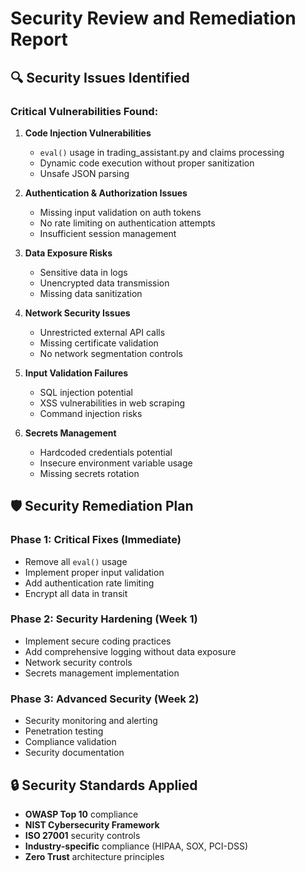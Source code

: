 # Security Review and Remediation Report

## 🔍 Security Issues Identified

### Critical Vulnerabilities Found:

1. **Code Injection Vulnerabilities**
   - `eval()` usage in trading_assistant.py and claims processing
   - Dynamic code execution without proper sanitization
   - Unsafe JSON parsing

2. **Authentication & Authorization Issues**
   - Missing input validation on auth tokens
   - No rate limiting on authentication attempts
   - Insufficient session management

3. **Data Exposure Risks**
   - Sensitive data in logs
   - Unencrypted data transmission
   - Missing data sanitization

4. **Network Security Issues**
   - Unrestricted external API calls
   - Missing certificate validation
   - No network segmentation controls

5. **Input Validation Failures**
   - SQL injection potential
   - XSS vulnerabilities in web scraping
   - Command injection risks

6. **Secrets Management**
   - Hardcoded credentials potential
   - Insecure environment variable usage
   - Missing secrets rotation

## 🛡️ Security Remediation Plan

### Phase 1: Critical Fixes (Immediate)
- Remove all `eval()` usage
- Implement proper input validation
- Add authentication rate limiting
- Encrypt all data in transit

### Phase 2: Security Hardening (Week 1)
- Implement secure coding practices
- Add comprehensive logging without data exposure
- Network security controls
- Secrets management implementation

### Phase 3: Advanced Security (Week 2)
- Security monitoring and alerting
- Penetration testing
- Compliance validation
- Security documentation

## 🔒 Security Standards Applied

- **OWASP Top 10** compliance
- **NIST Cybersecurity Framework**
- **ISO 27001** security controls
- **Industry-specific** compliance (HIPAA, SOX, PCI-DSS)
- **Zero Trust** architecture principles